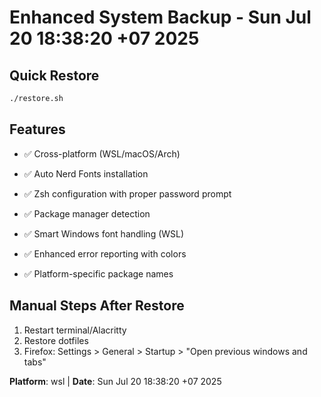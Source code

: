 # Enhanced System Backup - Sun Jul 20 18:38:20 +07 2025

## Quick Restore
```bash
./restore.sh
```

## Features
- ✅ Cross-platform (WSL/macOS/Arch)
- ✅ Auto Nerd Fonts installation

- ✅ Zsh configuration with proper password prompt
- ✅ Package manager detection
- ✅ Smart Windows font handling (WSL)
- ✅ Enhanced error reporting with colors

- ✅ Platform-specific package names


## Manual Steps After Restore
1. Restart terminal/Alacritty
2. Restore dotfiles
3. Firefox: Settings > General > Startup > "Open previous windows and tabs"

**Platform**: wsl | **Date**: Sun Jul 20 18:38:20 +07 2025
